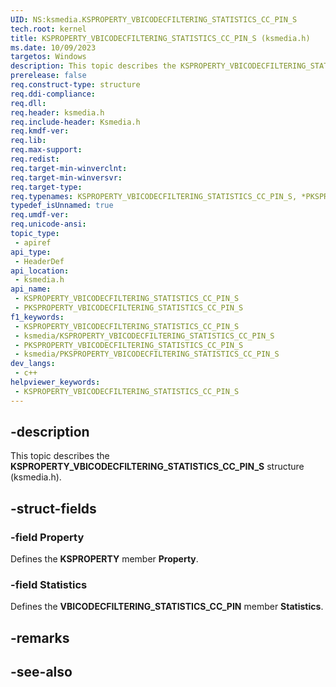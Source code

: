 ```yaml
---
UID: NS:ksmedia.KSPROPERTY_VBICODECFILTERING_STATISTICS_CC_PIN_S
tech.root: kernel
title: KSPROPERTY_VBICODECFILTERING_STATISTICS_CC_PIN_S (ksmedia.h)
ms.date: 10/09/2023
targetos: Windows
description: This topic describes the KSPROPERTY_VBICODECFILTERING_STATISTICS_CC_PIN_S structure (ksmedia.h).
prerelease: false
req.construct-type: structure
req.ddi-compliance: 
req.dll: 
req.header: ksmedia.h
req.include-header: Ksmedia.h
req.kmdf-ver: 
req.lib: 
req.max-support: 
req.redist: 
req.target-min-winverclnt: 
req.target-min-winversvr: 
req.target-type: 
req.typenames: KSPROPERTY_VBICODECFILTERING_STATISTICS_CC_PIN_S, *PKSPROPERTY_VBICODECFILTERING_STATISTICS_CC_PIN_S
typedef_isUnnamed: true
req.umdf-ver: 
req.unicode-ansi: 
topic_type:
 - apiref
api_type:
 - HeaderDef
api_location:
 - ksmedia.h
api_name:
 - KSPROPERTY_VBICODECFILTERING_STATISTICS_CC_PIN_S
 - PKSPROPERTY_VBICODECFILTERING_STATISTICS_CC_PIN_S
f1_keywords:
 - KSPROPERTY_VBICODECFILTERING_STATISTICS_CC_PIN_S
 - ksmedia/KSPROPERTY_VBICODECFILTERING_STATISTICS_CC_PIN_S
 - PKSPROPERTY_VBICODECFILTERING_STATISTICS_CC_PIN_S
 - ksmedia/PKSPROPERTY_VBICODECFILTERING_STATISTICS_CC_PIN_S
dev_langs:
 - c++
helpviewer_keywords:
 - KSPROPERTY_VBICODECFILTERING_STATISTICS_CC_PIN_S
---
```


## -description

This topic describes the **KSPROPERTY_VBICODECFILTERING_STATISTICS_CC_PIN_S** structure (ksmedia.h).

## -struct-fields

### -field Property

Defines the **KSPROPERTY** member **Property**.

### -field Statistics

Defines the **VBICODECFILTERING_STATISTICS_CC_PIN** member **Statistics**.

## -remarks

## -see-also
